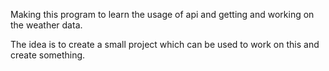 Making this program to learn the usage of api and getting and working on the weather data.

The idea is to create a small project which can be used to work on this and create something.

